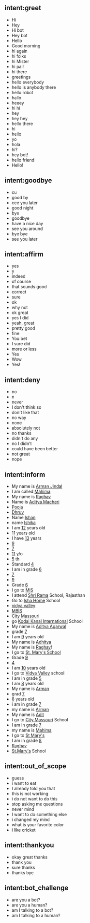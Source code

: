 ## intent:greet
- Hi
- Hey
- Hi bot
- Hey bot
- Hello
- Good morning
- hi again
- hi folks
- hi Mister
- hi pal!
- hi there
- greetings
- hello everybody
- hello is anybody there
- hello robot
- hallo
- heeey
- hi hi
- hey
- hey hey
- hello there
- hi
- hello
- yo
- hola
- hi?
- hey bot!
- hello friend
- Hello!

## intent:goodbye
- cu
- good by
- cee you later
- good night
- bye
- goodbye
- have a nice day
- see you around
- bye bye
- see you later

## intent:affirm
- yes
- y
- indeed
- of course
- that sounds good
- correct
- sure
- ok
- why not
- ok great
- yes I did
- yeah, great
- pretty good
- fine
- You bet
- I sure did
- more or less
- Yes
- Wow
- Yes!

## intent:deny
- no
- n
- never
- I don't think so
- don't like that
- no way
- none
- absolutely not
- no thanks
- didn't do any
- no I didn't
- could have been better
- not great
- nope

## intent:inform
- My name is [Arman Jindal](name)
- I am called [Mahima](name)
- My name is [Raghav](name)
- Name is [Aditya Macheri](name)
- [Pooja](name)
- [Dhruv](name)
- Name [Ishan](name)
- name [Ishika](name)
- I am [12](age) years old
- [11](age) years old
- I have [13](age) years
- [9](age)
- [7](age)
- [11](age) y/o
- [5](grade) th
- Standard [4](grade)
- I am in grade [6](grade)
- [7](grade)
- [9](grade)
- Grade [6](grade)
- I go to [MIS](school)
- I attend [Shri Rama](school) School, Rajasthan
- Go to [Isha Home](school) School
- [vidya valley](school)
- [MBIS](school)
- [City Massouri](school)
- go [Kodai Kanal International](school) School
- My name is [Aditya Agarwal](name)
- grade [7](grade)
- I am [9](age) years old
- My name is [Adhitya](name)
- My name is [Raghav](name)!
- I go to [St. Mary's School](school)
- Grade [9](grade)
- [4](age)
- I am [10](age) years old
- I go to [Vidya Valley](school) school
- I am in grade [5](grade)
- I am [8](age) years old
- My name is [Arman](name)
- grad [7](grade)
- [8](age) years old
- i am in grade [7](grade)
- my name is [Arman](name)
- My name is [Adit](name)
- I go to [City Massouri](school) School
- I am in grade [7](grade)
- my name is [Mahima](name)
- I go to [St Mary's](school)
- I am in grade [8](grade)
- [Raghav](name)
- [St.Mary's](school) School

## intent:out_of_scope
- guess
- i want to eat
- I already told you that
- this is not working
- i do not want to do this
- stop asking me questions
- never mind
- I want to do something else
- i changed my mind
- what is your favorite color
- i like cricket

## intent:thankyou
- okay great thanks
- thank you
- sure thanks
- thanks bye

## intent:bot_challenge
- are you a bot?
- are you a human?
- am I talking to a bot?
- am I talking to a human?
